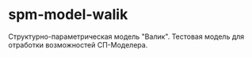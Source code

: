 # spm-model-walik
Структурно-параметрическая модель "Валик". Тестовая модель для отработки возможностей СП-Моделера.
